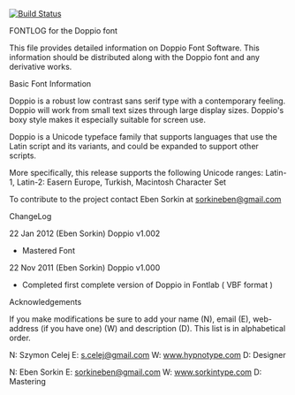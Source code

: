 [![Build Status](https://travis-ci.org/fontdirectory/doppioone.svg?branch=master)](https://travis-ci.org/fontdirectory/doppioone)

FONTLOG for the Doppio font

This file provides detailed information on Doppio Font Software.
This information should be distributed along with the Doppio font 
and any derivative works.

Basic Font Information

Doppio is a robust low contrast sans serif type with a 
contemporary feeling. Doppio will work from small text 
sizes through large display sizes. Doppio's boxy style 
makes it especially suitable for screen use. 

Doppio is a Unicode typeface family that supports languages that use 
the Latin script and its variants, and could be expanded to support 
other scripts.

More specifically, this release supports the following Unicode 
ranges:  Latin-1, Latin-2: Easern Europe, Turkish, 
Macintosh Character Set

To contribute to the project contact Eben Sorkin at 
sorkineben@gmail.com

ChangeLog

22 Jan 2012 (Eben Sorkin) Doppio v1.002
- Mastered Font

22 Nov 2011 (Eben Sorkin) Doppio v1.000
- Completed first complete version of Doppio in 
  Fontlab ( VBF format )

Acknowledgements

If you make modifications be sure to add your name (N), 
email (E), web-address (if you have one) (W) and 
description (D). This list is in alphabetical order.

N: Szymon Celej
E: s.celej@gmail.com
W: www.hypnotype.com
D: Designer

N: Eben Sorkin
E: sorkineben@gmail.com
W: www.sorkintype.com
D: Mastering
